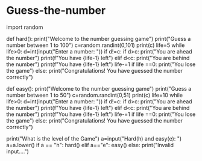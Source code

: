 # Guess-the-number

import random

def hard():
    print("Welcome to the number guessing game")
    print("Guess a number between 1 to 100")
    c=random.randint(0,101)
    print(c)
    life=5
    while life>0:
        d=int(input("Enter a number: "))
        if d!=c:
            if d>c:
                print("You are ahead the number")
                print(f"You have {life-1} left")
            elif d<c:
                print("You are behind the number")
                print(f"You have {life-1} left")
            life-=1
            if life ==0:
                print("You lose the game")
        else:
            print("Congratulations! You have guessed the number correctly")

def easy():
    print("Welcome to the number guessing game")
    print("Guess a number between 1 to 50")
    c=random.randint(0,51)
    print(c)
    life=10
    while life>0:
        d=int(input("Enter a number: "))
        if d!=c:
            if d>c:
                print("You are ahead the number")
                print(f"You have {life-1} left")
            elif d<c:
                print("You are behind the number")
                print(f"You have {life-1} left")
            life-=1
            if life ==0:
                print("You lose the game")
        else:
            print("Congratulations! You have guessed the number correctly")


print("What is the level of the Game")
a=input("Hard(h) and easy(e): ")
a=a.lower()
if a == "h":
    hard()
elif a=="e":
    easy()
else:
    print("Invalid input....")
